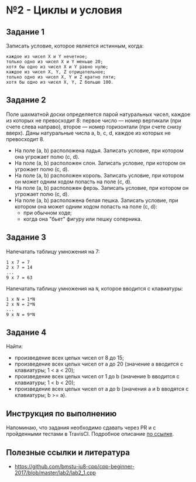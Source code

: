 # №2 - Циклы и условия

## Задание 1
Записать условие, которое является истинным, когда:

    каждое из чисел X и Y нечетное;
    только одно из чисел X и Y меньше 20;
    хотя бы одно из чисел X и Y равно нулю;
    каждое из чисел X, Y, Z отрицательное;
    только одно из чисел X, Y и Z кратно пяти;
    хотя бы одно из чисел X, Y, Z больше 100.


## Задание 2
Поле шахматной доски определяется парой натуральных чисел, каждое из которых не превосходит 8: первое число — номер вертикали (при счете слева направо), второе — номер горизонтали (при счете снизу вверх). Даны натуральные числа a, b, c, d, каждое из которых не превосходит 8.

* На поле (a, b) расположена ладья. Записать условие, при котором она угрожает полю (c, d).
* На поле (a, b) расположен слон. Записать условие, при котором он угрожает полю (c, d).
* На поле (a, b) расположен король. Записать условие, при котором он может одним ходом попасть на поле (c, d).
* На поле (a, b) расположен ферзь. Записать условие, при котором он угрожает полю (c, d).
* На поле (a, b) расположена белая пешка. Записать условие, при котором она может одним ходом попасть на поле (c, d):
  * при обычном ходе;
  * когда она "бьет" фигуру или пешку соперника.

## Задание 3
Напечатать таблицу умножения на 7:
```
1 х 7 = 7 
2 х 7 = 14 
... 
9 х 7 = 63
```

Напечатать таблицу умножения на `N`, которое вводится с клавиатуры:
```
1 х N = 1*N
2 х N = 2*N 
... 
9 х N = 9*N
```
## Задание 4
Найти:
* произведение всех целых чисел от 8 до 15;
* произведение всех целых чисел от a до 20 (значение a вводится с клавиатуры; 1 < a < 20);
* произведение всех целых чисел от 1 до b (значение b вводится с клавиатуры; 1 < b < 20);
* произведение всех целых чисел от a до b (значения a и b вводятся с клавиатуры; b >= a).

## Инструкция по выполнению
Напоминаю, что задания необходимо сдавать через PR и с пройденными тестами в TravisCI. Подробное описание [по ссылке](https://classroom.github.com/a/J-dNYuEp).

## Полезные ссылки и литература
* https://github.com/bmstu-iu8-cpp/cpp-beginner-2017/blob/master/lab2/lab2_1.cpp


